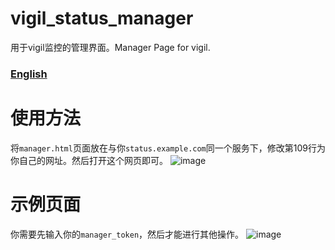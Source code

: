 # vigil_status_manager
用于vigil监控的管理界面。Manager Page for vigil.

### [English](README_EN.md)

# 使用方法
将`manager.html`页面放在与你`status.example.com`同一个服务下，修改第109行为你自己的网址。然后打开这个网页即可。
![image](https://github.com/woodchen-ink/vigil_status_manager/assets/95951386/7cb31dc0-b96b-4cb5-84d3-b6a91f5185c4)

# 示例页面
你需要先输入你的`manager_token`，然后才能进行其他操作。
![image](https://github.com/woodchen-ink/vigil_status_manager/assets/95951386/e852cc72-fbe7-4962-a906-834942537a2f)


